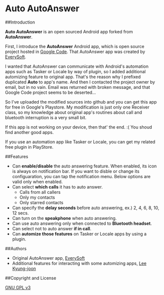 Auto AutoAnswer
==============

##Introduction

**Auto AutoAnswer** is an open sourced Android app forked from **AutoAnswer**.


First, I introduce the **AutoAnswer** Android app, which is open source project hosted in [Google Code](https://code.google.com/p/auto-answer/).
That AutoAnswer app was created by [EverySoft](http://www.everysoft.com).

I wanted that AutoAnswer can communicate with Android's automation apps such as Tasker or Locale by way of plugin, so I added additional automizing feature to original app. That's the reason why I prefixed duplicated **Auto** to app's name. And then I contacted the project owner by email, but in no vain. Email was returned with broken message, and that Google Code project seems to be deserted...

So I've uploaded the modified sources into github and you can get this app for free in Google's Playstore.
My modification is just only one Receiver class, so my knowledge about original app's routines about call and bluetooth interruption is a very small bit.

If this app is not working on your device, then that' the end. :( You shoud find another good apps.


If you use an automation app like Tasker or Locale, you can get my related free plugin in PlayStore.

##Features

- Can **enable/disable** the auto answering feature. When enabled, its icon is always on notification bar. If you want to disble or change its configuaration, you can tap the notification menu. Below options are valid only when enabled.
- Can select **which calls** it has to auto answer.
  - Calls from all callers
  - Only my contacts
  - Only starred contacts
- Can specify the **delay seconds** before auto answering, ex.) 2, 4, 6, 8, 10, 12 secs.
- Can turn on the **speakphone** when auto answering.
- Can use auto answering only when connected to **Bluetooth headset**.
- Can select not to auto answer **if in call**.
- Can **automize those features** on Tasker or Locale apps by using a plugin.

##Authors

- Original AutoAnswer app, [EverySoft](http://www.everysoft.com)
- Additional features for interacting with some automizing apps, [Lee Kyung-joon](http://alogblog.com)

##Copyright and License

[GNU GPL v3](http://www.gnu.org/licenses/gpl.html)







